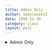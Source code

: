 ```yaml
---
title: Admin Only
author: Seanleeee13
date: 2099-12-30
category: class
layout: post
---
```


<details>
<summary>Admin Only</summary>

<a href="https://docs.google.com/forms/d/1dglxEnO3Uq9pGc56zSYoccN2YD5sWn0q3UxPcI6Z-c4/edit">Link</a>
</details>
